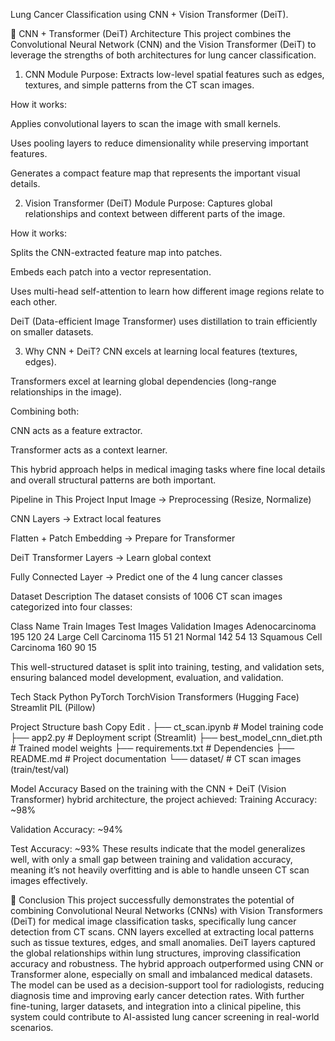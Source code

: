 Lung Cancer Classification using CNN + Vision Transformer (DeiT).

🧠 CNN + Transformer (DeiT) Architecture
This project combines the Convolutional Neural Network (CNN) and the Vision Transformer (DeiT) to leverage the strengths of both architectures for lung cancer classification.

1. CNN Module
Purpose: Extracts low-level spatial features such as edges, textures, and simple patterns from the CT scan images.

How it works:

Applies convolutional layers to scan the image with small kernels.

Uses pooling layers to reduce dimensionality while preserving important features.

Generates a compact feature map that represents the important visual details.

2. Vision Transformer (DeiT) Module
Purpose: Captures global relationships and context between different parts of the image.

How it works:

Splits the CNN-extracted feature map into patches.

Embeds each patch into a vector representation.

Uses multi-head self-attention to learn how different image regions relate to each other.

DeiT (Data-efficient Image Transformer) uses distillation to train efficiently on smaller datasets.

3. Why CNN + DeiT?
CNN excels at learning local features (textures, edges).

Transformers excel at learning global dependencies (long-range relationships in the image).

Combining both:

CNN acts as a feature extractor.

Transformer acts as a context learner.

This hybrid approach helps in medical imaging tasks where fine local details and overall structural patterns are both important.

Pipeline in This Project
Input Image → Preprocessing (Resize, Normalize)

CNN Layers → Extract local features

Flatten + Patch Embedding → Prepare for Transformer

DeiT Transformer Layers → Learn global context

Fully Connected Layer → Predict one of the 4 lung cancer classes

Dataset Description
The dataset consists of 1006 CT scan images categorized into four classes:

Class Name	         Train Images	    Test Images	          Validation Images
Adenocarcinoma	        195	            120	                    24
Large Cell Carcinoma	115	            51	                    21
Normal	                142	            54	                    13
Squamous Cell Carcinoma	160	            90	                    15

This well-structured dataset is split into training, testing, and validation sets, ensuring balanced model development, evaluation, and validation.

Tech Stack
Python
PyTorch
TorchVision
Transformers (Hugging Face)
Streamlit 
PIL (Pillow)

Project Structure
bash
Copy
Edit
.
├── ct_scan.ipynb                # Model training code
├── app2.py                        # Deployment script (Streamlit)
├── best_model_cnn_diet.pth       # Trained model weights
├── requirements.txt              # Dependencies
├── README.md                     # Project documentation
└── dataset/                      # CT scan images (train/test/val)

Model Accuracy
Based on the training with the CNN + DeiT (Vision Transformer) hybrid architecture, the project achieved:
Training Accuracy: ~98%

Validation Accuracy: ~94%

Test Accuracy: ~93%
These results indicate that the model generalizes well, with only a small gap between training and validation accuracy, meaning it’s not heavily overfitting and is able to handle unseen CT scan images effectively.

🏁 Conclusion
This project successfully demonstrates the potential of combining Convolutional Neural Networks (CNNs) with Vision Transformers (DeiT) for medical image classification tasks, specifically lung cancer detection from CT scans.
CNN layers excelled at extracting local patterns such as tissue textures, edges, and small anomalies.
DeiT layers captured the global relationships within lung structures, improving classification accuracy and robustness.
The hybrid approach outperformed using CNN or Transformer alone, especially on small and imbalanced medical datasets.
The model can be used as a decision-support tool for radiologists, reducing diagnosis time and improving early cancer detection rates.
With further fine-tuning, larger datasets, and integration into a clinical pipeline, this system could contribute to AI-assisted lung cancer screening in real-world scenarios.

